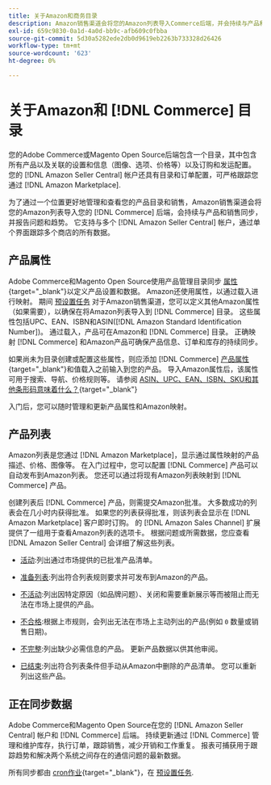 ```yaml
---
title: 关于Amazon和商务目录
description: Amazon销售渠道会将您的Amazon列表导入Commerce后端，并会持续与产品和销售同步。
exl-id: 659c9830-0a1d-4a0d-bb9c-afb609c0fbba
source-git-commit: 5d30a5282ede2db0d9619eb2263b733328d26426
workflow-type: tm+mt
source-wordcount: '623'
ht-degree: 0%

---
```


# 关于Amazon和 [!DNL Commerce] 目录

您的Adobe Commerce或Magento Open Source后端包含一个目录，其中包含所有产品以及关联的设置和信息（图像、选项、价格等）以及订购和发运配置。 您的 [!DNL Amazon Seller Central] 帐户还具有目录和订单配置，可严格跟踪您通过 [!DNL Amazon Marketplace].

为了通过一个位置更好地管理和查看您的产品目录和销售，Amazon销售渠道会将您的Amazon列表导入您的 [!DNL Commerce] 后端，会持续与产品和销售同步，并报告问题和趋势。 它支持与多个 [!DNL Amazon Seller Central] 帐户，通过单个界面跟踪多个商店的所有数据。

## 产品属性

Adobe Commerce和Magento Open Source使用产品管理目录同步 [属性](https://docs.magento.com/user-guide/catalog/product-attributes.html){target=&quot;_blank&quot;}以定义产品设置和数据。 Amazon还使用属性，以通过载入进行映射。 期间 [预设置任务](./amazon-pre-setup-tasks.md) 对于Amazon销售渠道，您可以定义其他Amazon属性（如果需要），以确保在将Amazon列表导入到 [!DNL Commerce] 目录。 这些属性包括UPC、EAN、ISBN和ASIN([!DNL Amazon Standard Identification Number])。 通过载入，产品可在Amazon和 [!DNL Commerce] 目录。 正确映射 [!DNL Commerce] 和Amazon产品可确保产品信息、订单和库存的持续同步。

如果尚未为目录创建或配置这些属性，则应添加 [!DNL Commerce] [产品属性](https://docs.magento.com/user-guide/catalog/product-attributes.html){target=&quot;_blank&quot;}和值载入之前输入到您的产品。 导入Amazon属性后，该属性可用于搜索、导航、价格规则等。 请参阅 [ASIN、UPC、EAN、ISBN、SKU和其他条形码意味着什么？](https://sellerskills.com/multi-channel-operations/what-asin-upc-ean-isbn-sku-and-other-barcodes-mean/#what-is-isbn-number){target=&quot;_blank&quot;}

入门后，您可以随时管理和更新产品属性和Amazon映射。

## 产品列表

Amazon列表是您通过 [!DNL Amazon Marketplace]，显示通过属性映射的产品描述、价格、图像等。 在入门过程中，您可以配置 [!DNL Commerce] 产品可以自动发布到Amazon列表。 您还可以通过将现有Amazon列表映射到 [!DNL Commerce] 产品。

创建列表后 [!DNL Commerce] 产品，则需提交Amazon批准。 大多数成功的列表会在几小时内获得批准。 如果您的列表获得批准，则该列表会显示在 [!DNL Amazon Marketplace] 客户即时订购。 的 [!DNL Amazon Sales Channel] 扩展提供了一组用于查看Amazon列表的选项卡。 根据问题或所需数据，您应查看 [!DNL Amazon Seller Central] 会详细了解这些列表。

- [活动](./active-listings.md):列出通过市场提供的已批准产品清单。

- [准备列表](./ready-to-list.md):列出符合列表规则要求并可发布到Amazon的产品。

- [不活动](./inactive-listings.md):列出因特定原因（如品牌问题）、关闭和需要重新展示等而被阻止而无法在市场上提供的产品。

- [不合格](./ineligible-listings.md):根据上市规则，会列出无法在市场上主动列出的产品(例如 `0` 数量或销售日期)。

- [不完整](./incomplete-listings.md):列出缺少必需信息的产品。 更新产品数据以供其他审阅。

- [已结束](./ended-listings.md):列出符合列表条件但手动从Amazon中删除的产品清单。 您可以重新列出这些产品。

## 正在同步数据

Adobe Commerce和Magento Open Source在您的 [!DNL Amazon Seller Central] 帐户和 [!DNL Commerce] 后端。 持续更新通过 [!DNL Commerce] 管理和维护库存，执行订单，跟踪销售，减少开销和工作重复。 报表可捕获用于跟踪趋势和解决两个系统之间存在的通信问题的最新数据。

所有同步都由 [cron作业](https://docs.magento.com/user-guide/system/cron.html){target=&quot;_blank&quot;}，在 [预设置任务](./amazon-pre-setup-tasks.md).
